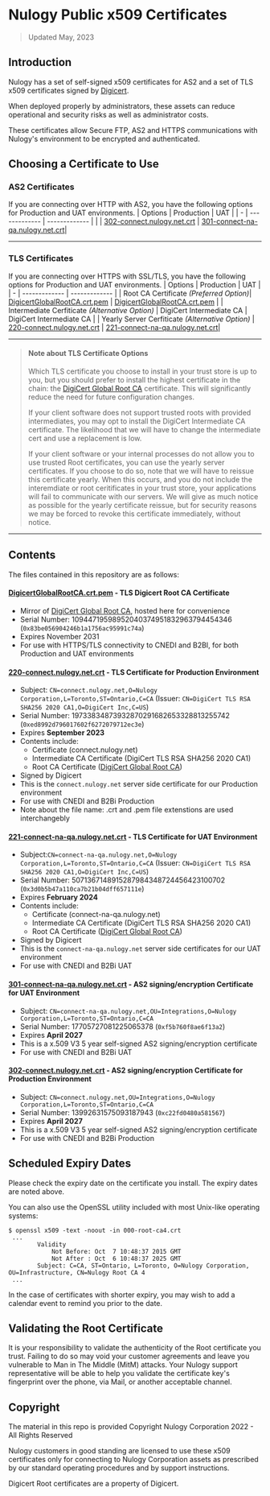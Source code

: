# Nulogy Public x509 Certificates

> Updated May, 2023

## Introduction

Nulogy has a set of self-signed x509 certificates for AS2 and a set of TLS x509 certificates signed by [Digicert](https://www.digicert.com/kb/digicert-root-certificates.htm). 

When deployed properly by administrators, these assets can reduce operational and security risks as well as administrator costs.

These certificates allow Secure FTP, AS2 and HTTPS communications with Nulogy's environment to be encrypted and authenticated.

## Choosing a Certificate to Use

### AS2 Certificates
If you are connecting over HTTP with AS2, you have the following options for Production and UAT environments.
| Options  | Production  | UAT |
| - | ------------- | ------------- |
| | [302-connect.nulogy.net.crt](302-connect.nulogy.net.crt) | [301-connect-na-qa.nulogy.net.crt](301-connect-na-qa.nulogy.net.crt)|

---
### TLS Certificates

If you are connecting over HTTPS with SSL/TLS, you have the following options for Production and UAT environments.
| Options  | Production  | UAT |
| - | ------------- | ------------- |
| Root CA Certificate *(Preferred Option)*| [DigicertGlobalRootCA.crt.pem](DigicertGlobalRootCA.crt.pem)  | [DigicertGlobalRootCA.crt.pem](DigicertGlobalRootCA.crt.pem)   |
| Intermediate Cerfiticate *(Alternative Option)* | DigiCert Intermediate CA  | DigiCert Intermediate CA  |
| Yearly Server Cerfiticate *(Alternative Option)* | [220-connect.nulogy.net.crt](220-connect.nulogy.net.pem) | [221-connect-na-qa.nulogy.net.crt](221-connect-na-qa.nulogy.net.crt)|

---
> #### Note about TLS Certificate Options
>
> Which TLS certificate you choose to install in your trust store is up to you, but you should prefer to install the highest certificate in the chain: the [DigiCert Global Root CA](#digicertglobalrootcacrtpem---tls-digicert-root-ca-certificate) certificate. This will significantly reduce the need for future configuration changes.
>
> If your client software does not support trusted roots with provided intermediates, you may opt to install the DigiCert Intermediate CA certificate. The likelihood that we will have to change the intermediate cert and use a replacement is low.
>
> If your client software or your internal processes do not allow you to use trusted Root certificates, you can use the yearly server certificates. If you choose to do so, note that we will have to reissue this certificate yearly. When this occurs, and you do not include the interemdiate or root ceritificates in your trust store, your applications will fail to communicate with our servers. We will give as much notice as possible for the yearly certificate reissue, but for security reasons we may be forced to revoke this certificate immediately, without notice.

---
## Contents

The files contained in this repository are as follows:

#### [DigicertGlobalRootCA.crt.pem](DigicertGlobalRootCA.crt.pem) - TLS Digicert Root CA Certificate 
- Mirror of [DigiCert Global Root CA](https://www.digicert.com/kb/digicert-root-certificates.htm#:~:text=08%3A3B%3AE0%3A56%3A90%3A42%3A46%3AB1%3AA1%3A75%3A6A%3AC9%3A59%3A91%3AC7%3A4A), hosted here for convenience
- Serial Number: 10944719598952040374951832963794454346 (`0x83be056904246b1a1756ac95991c74a`)
- Expires November 2031
- For use with HTTPS/TLS connectivity to CNEDI and B2BI, for both Production and UAT environments

#### [220-connect.nulogy.net.crt](220-connect.nulogy.net.pem) - TLS Certificate for Production Environment

- Subject: `CN=connect.nulogy.net,O=Nulogy Corporation,L=Toronto,ST=Ontario,C=CA` (Issuer: `CN=DigiCert TLS RSA SHA256 2020 CA1,O=DigiCert Inc,C=US`)
- Serial Number: 19733834873932870291682653328813255742 (`0xed8992d796017602f6272079712ec3e`)
- Expires **September 2023**
- Contents include:
  - Certificate (connect.nulogy.net) 
  - Intermediate CA Certificate (DigiCert TLS RSA SHA256 2020 CA1)
  - Root CA Certificate ([DigiCert Global Root CA](#digicertglobalrootcacrtpem---tls-digicert-root-ca-certificate))
- Signed by Digicert
- This is the `connect.nulogy.net` server side certificate for our Production environment
- For use with CNEDI and B2Bi Production
- Note about the file name: .crt and .pem file extenstions are used interchangebly


#### [221-connect-na-qa.nulogy.net.crt](221-connect-na-qa.nulogy.net.crt) - TLS Certificate for UAT Environment

- Subject:`CN=connect-na-qa.nulogy.net,O=Nulogy Corporation,L=Toronto,ST=Ontario,C=CA` (Issuer: `CN=DigiCert TLS RSA SHA256 2020 CA1,O=DigiCert Inc,C=US`)
- Serial Number: 5071367148915287984348724456423100702 (`0x3d0b5b47a110ca7b21b04dff657111e`)
- Expires **February 2024**
- Contents include:
  - Certificate (connect-na-qa.nulogy.net)
  - Intermediate CA Certificate (DigiCert TLS RSA SHA256 2020 CA1)
  - Root CA Certificate ([DigiCert Global Root CA](#digicertglobalrootcacrtpem---tls-digicert-root-ca-certificate))
- Signed by Digicert
- This is the `connect-na-qa.nulogy.net` server side certificates for our UAT environment
- For use with CNEDI and B2Bi UAT

#### [301-connect-na-qa.nulogy.net.crt](301-connect-na-qa.nulogy.net.crt) - AS2 signing/encryption Certificate for UAT Environment

- Subject: `CN=connect-na-qa.nulogy.net,OU=Integrations,O=Nulogy Corporation,L=Toronto,ST=Ontario,C=CA`
- Serial Number: 17705727081225065378 (`0xf5b760f8ae6f13a2`)
- Expires **April 2027**
- This is a x.509 V3 5 year self-signed AS2 signing/encryption certificate
- For use with CNEDI and B2Bi UAT


#### [302-connect.nulogy.net.crt](302-connect.nulogy.net.crt) - AS2 signing/encryption Certificate for Production Environment

- Subject: `CN=connect.nulogy.net,OU=Integrations,O=Nulogy Corporation,L=Toronto,ST=Ontario,C=CA`
- Serial Number: 13992631575093187943 (`0xc22fd0480a581567`)
- Expires **April 2027**
- This is a x.509 V3 5 year self-signed AS2 signing/encryption certificate
- For use with CNEDI and B2Bi Production

## Scheduled Expiry Dates

Please check the expiry date on the certificate you install. The expiry dates are noted above. 

You can also use the OpenSSL utility included with most Unix-like operating systems:
```
$ openssl x509 -text -noout -in 000-root-ca4.crt
 ...
        Validity
            Not Before: Oct  7 10:48:37 2015 GMT
            Not After : Oct  6 10:48:37 2025 GMT
        Subject: C=CA, ST=Ontario, L=Toronto, O=Nulogy Corporation, OU=Infrastructure, CN=Nulogy Root CA 4
 ...
```

In the case of certificates with shorter expiry, you may wish to add a calendar event to remind you prior to the date.

## Validating the Root Certificate

It is your responsibility to validate the authenticity of the Root certificate you trust.
Failing to do so may void your customer agreements and leave you vulnerable to Man in The Middle (MitM) attacks.
Your Nulogy support representative will be able to help you validate the certificate key's fingerprint over the phone, via Mail, or another acceptable channel.

## Copyright

The material in this repo is provided Copyright Nulogy Corporation 2022 - All Rights Reserved

Nulogy customers in good standing are licensed to use these x509 certificates only for connecting to Nulogy Corporation assets as prescribed by our standard operating procedures and by support instructions.

Digicert Root certificates are a property of Digicert.
